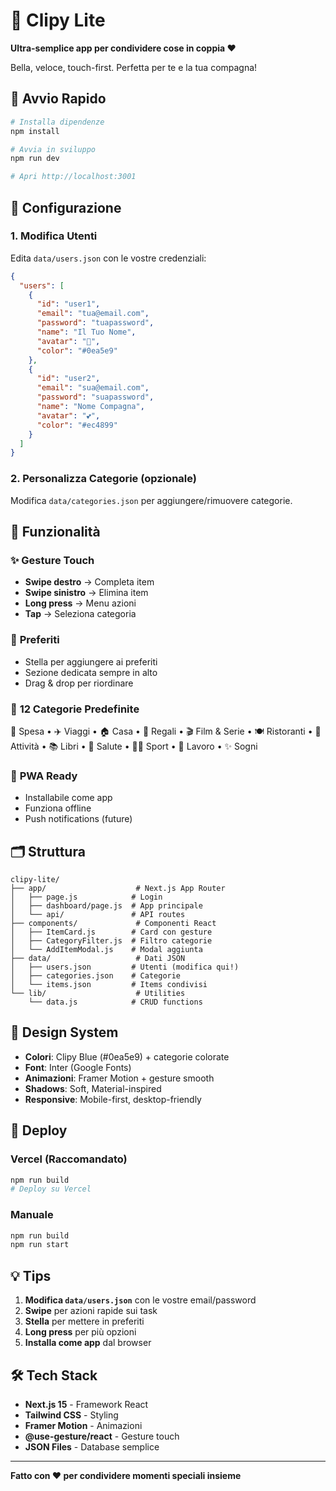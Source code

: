 # 📎 Clipy Lite

**Ultra-semplice app per condividere cose in coppia ❤️**

Bella, veloce, touch-first. Perfetta per te e la tua compagna!

## 🚀 Avvio Rapido

```bash
# Installa dipendenze
npm install

# Avvia in sviluppo
npm run dev

# Apri http://localhost:3001
```

## 🔧 Configurazione

### 1. **Modifica Utenti**
Edita `data/users.json` con le vostre credenziali:

```json
{
  "users": [
    {
      "id": "user1",
      "email": "tua@email.com", 
      "password": "tuapassword",
      "name": "Il Tuo Nome",
      "avatar": "👤",
      "color": "#0ea5e9"
    },
    {
      "id": "user2",
      "email": "sua@email.com",
      "password": "suapassword", 
      "name": "Nome Compagna",
      "avatar": "💕",
      "color": "#ec4899"
    }
  ]
}
```

### 2. **Personalizza Categorie** (opzionale)
Modifica `data/categories.json` per aggiungere/rimuovere categorie.

## 🎯 Funzionalità

### ✨ **Gesture Touch**
- **Swipe destro** → Completa item
- **Swipe sinistro** → Elimina item  
- **Long press** → Menu azioni
- **Tap** → Seleziona categoria

### 🌟 **Preferiti**
- Stella per aggiungere ai preferiti
- Sezione dedicata sempre in alto
- Drag & drop per riordinare

### 🎨 **12 Categorie Predefinite**
🛒 Spesa • ✈️ Viaggi • 🏠 Casa • 🎁 Regali • 🎬 Film & Serie • 🍽️ Ristoranti • 🎯 Attività • 📚 Libri • 💊 Salute • 🏃‍♂️ Sport • 💼 Lavoro • ✨ Sogni

### 📱 **PWA Ready**
- Installabile come app
- Funziona offline
- Push notifications (future)

## 🗂️ Struttura

```
clipy-lite/
├── app/                    # Next.js App Router
│   ├── page.js            # Login
│   ├── dashboard/page.js  # App principale
│   └── api/               # API routes
├── components/             # Componenti React
│   ├── ItemCard.js        # Card con gesture
│   ├── CategoryFilter.js  # Filtro categorie
│   └── AddItemModal.js    # Modal aggiunta
├── data/                   # Dati JSON
│   ├── users.json         # Utenti (modifica qui!)
│   ├── categories.json    # Categorie
│   └── items.json         # Items condivisi
└── lib/                    # Utilities
    └── data.js            # CRUD functions
```

## 🎨 Design System

- **Colori**: Clipy Blue (#0ea5e9) + categorie colorate
- **Font**: Inter (Google Fonts)
- **Animazioni**: Framer Motion + gesture smooth
- **Shadows**: Soft, Material-inspired
- **Responsive**: Mobile-first, desktop-friendly

## 🚀 Deploy

### Vercel (Raccomandato)
```bash
npm run build
# Deploy su Vercel
```

### Manuale
```bash
npm run build
npm run start
```

## 💡 Tips

1. **Modifica `data/users.json`** con le vostre email/password
2. **Swipe** per azioni rapide sui task
3. **Stella** per mettere in preferiti
4. **Long press** per più opzioni
5. **Installa come app** dal browser

## 🛠️ Tech Stack

- **Next.js 15** - Framework React
- **Tailwind CSS** - Styling
- **Framer Motion** - Animazioni
- **@use-gesture/react** - Gesture touch
- **JSON Files** - Database semplice

---

**Fatto con ❤️ per condividere momenti speciali insieme**
